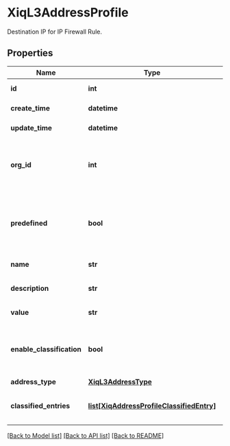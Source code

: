# XiqL3AddressProfile

Destination IP for IP Firewall Rule.
## Properties
Name | Type | Description | Notes
------------ | ------------- | ------------- | -------------
**id** | **int** | The unique identifier | 
**create_time** | **datetime** | The create time | 
**update_time** | **datetime** | The last update time | 
**org_id** | **int** | The organization identifier, valid when enabling HIQ feature | [optional] 
**predefined** | **bool** | Flag to describe whether the application is predefined or customised | [optional] 
**name** | **str** | Address profile name | 
**description** | **str** | Address profile description | [optional] 
**value** | **str** | Address profile value | [optional] 
**enable_classification** | **bool** | The flag to enable classification on L3 address profile | [optional] 
**address_type** | [**XiqL3AddressType**](XiqL3AddressType.md) |  | 
**classified_entries** | [**list[XiqAddressProfileClassifiedEntry]**](XiqAddressProfileClassifiedEntry.md) | The address profile classified entries | [optional] 

[[Back to Model list]](../README.md#documentation-for-models) [[Back to API list]](../README.md#documentation-for-api-endpoints) [[Back to README]](../README.md)


